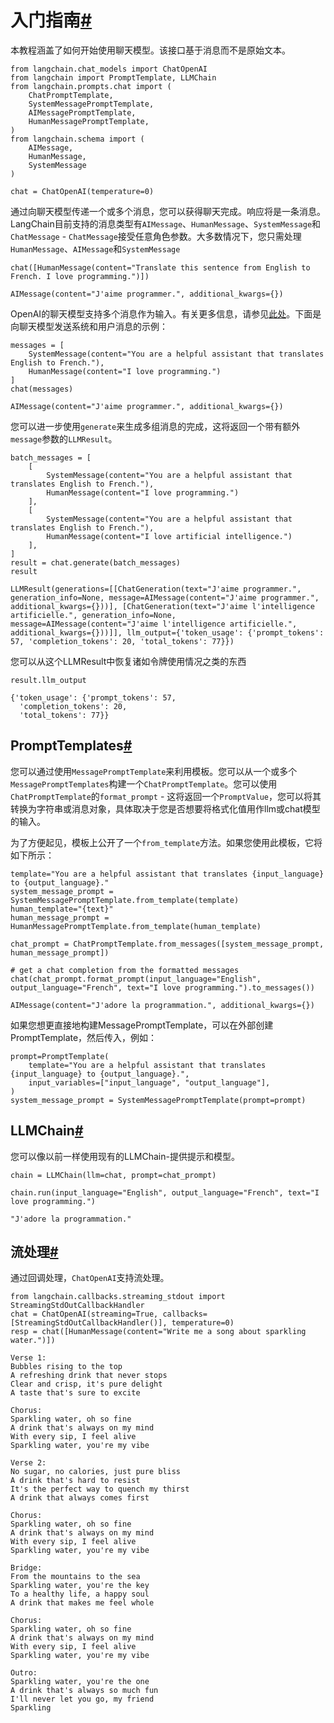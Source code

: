

入门指南[#](#getting-started "此标题的永久链接")
====================================

本教程涵盖了如何开始使用聊天模型。该接口基于消息而不是原始文本。

```
from langchain.chat_models import ChatOpenAI
from langchain import PromptTemplate, LLMChain
from langchain.prompts.chat import (
    ChatPromptTemplate,
    SystemMessagePromptTemplate,
    AIMessagePromptTemplate,
    HumanMessagePromptTemplate,
)
from langchain.schema import (
    AIMessage,
    HumanMessage,
    SystemMessage
)

```

```
chat = ChatOpenAI(temperature=0)

```

通过向聊天模型传递一个或多个消息，您可以获得聊天完成。响应将是一条消息。LangChain目前支持的消息类型有`AIMessage`、`HumanMessage`、`SystemMessage`和`ChatMessage` - `ChatMessage`接受任意角色参数。大多数情况下，您只需处理`HumanMessage`、`AIMessage`和`SystemMessage`

```
chat([HumanMessage(content="Translate this sentence from English to French. I love programming.")])

```

```
AIMessage(content="J'aime programmer.", additional_kwargs={})

```

OpenAI的聊天模型支持多个消息作为输入。有关更多信息，请参见[此处](https://platform.openai.com/docs/guides/chat/chat-vs-completions)。下面是向聊天模型发送系统和用户消息的示例：

```
messages = [
    SystemMessage(content="You are a helpful assistant that translates English to French."),
    HumanMessage(content="I love programming.")
]
chat(messages)

```

```
AIMessage(content="J'aime programmer.", additional_kwargs={})

```

您可以进一步使用`generate`来生成多组消息的完成，这将返回一个带有额外`message`参数的`LLMResult`。

```
batch_messages = [
    [
        SystemMessage(content="You are a helpful assistant that translates English to French."),
        HumanMessage(content="I love programming.")
    ],
    [
        SystemMessage(content="You are a helpful assistant that translates English to French."),
        HumanMessage(content="I love artificial intelligence.")
    ],
]
result = chat.generate(batch_messages)
result

```

```
LLMResult(generations=[[ChatGeneration(text="J'aime programmer.", generation_info=None, message=AIMessage(content="J'aime programmer.", additional_kwargs={}))], [ChatGeneration(text="J'aime l'intelligence artificielle.", generation_info=None, message=AIMessage(content="J'aime l'intelligence artificielle.", additional_kwargs={}))]], llm_output={'token_usage': {'prompt_tokens': 57, 'completion_tokens': 20, 'total_tokens': 77}})

```

您可以从这个LLMResult中恢复诸如令牌使用情况之类的东西

```
result.llm_output

```

```
{'token_usage': {'prompt_tokens': 57,
  'completion_tokens': 20,
  'total_tokens': 77}}

```

PromptTemplates[#](#prompttemplates "Permalink to this headline")
-----------------------------------------------------------------

您可以通过使用`MessagePromptTemplate`来利用模板。您可以从一个或多个`MessagePromptTemplates`构建一个`ChatPromptTemplate`。您可以使用`ChatPromptTemplate`的`format_prompt` - 这将返回一个`PromptValue`，您可以将其转换为字符串或消息对象，具体取决于您是否想要将格式化值用作llm或chat模型的输入。

为了方便起见，模板上公开了一个`from_template`方法。如果您使用此模板，它将如下所示：

```
template="You are a helpful assistant that translates {input_language} to {output_language}."
system_message_prompt = SystemMessagePromptTemplate.from_template(template)
human_template="{text}"
human_message_prompt = HumanMessagePromptTemplate.from_template(human_template)

```

```
chat_prompt = ChatPromptTemplate.from_messages([system_message_prompt, human_message_prompt])

# get a chat completion from the formatted messages
chat(chat_prompt.format_prompt(input_language="English", output_language="French", text="I love programming.").to_messages())

```

```
AIMessage(content="J'adore la programmation.", additional_kwargs={})

```

如果您想更直接地构建MessagePromptTemplate，可以在外部创建PromptTemplate，然后传入，例如：

```
prompt=PromptTemplate(
    template="You are a helpful assistant that translates {input_language} to {output_language}.",
    input_variables=["input_language", "output_language"],
)
system_message_prompt = SystemMessagePromptTemplate(prompt=prompt)

```

LLMChain[#](#llmchain "Permalink to this headline")
---------------------------------------------------

您可以像以前一样使用现有的LLMChain-提供提示和模型。

```
chain = LLMChain(llm=chat, prompt=chat_prompt)

```

```
chain.run(input_language="English", output_language="French", text="I love programming.")

```

```
"J'adore la programmation."

```

流处理[#](#streaming "Permalink to this headline")
-----------------------------------------------

通过回调处理，`ChatOpenAI`支持流处理。

```
from langchain.callbacks.streaming_stdout import StreamingStdOutCallbackHandler
chat = ChatOpenAI(streaming=True, callbacks=[StreamingStdOutCallbackHandler()], temperature=0)
resp = chat([HumanMessage(content="Write me a song about sparkling water.")])

```

```
Verse 1:
Bubbles rising to the top
A refreshing drink that never stops
Clear and crisp, it's pure delight
A taste that's sure to excite

Chorus:
Sparkling water, oh so fine
A drink that's always on my mind
With every sip, I feel alive
Sparkling water, you're my vibe

Verse 2:
No sugar, no calories, just pure bliss
A drink that's hard to resist
It's the perfect way to quench my thirst
A drink that always comes first

Chorus:
Sparkling water, oh so fine
A drink that's always on my mind
With every sip, I feel alive
Sparkling water, you're my vibe

Bridge:
From the mountains to the sea
Sparkling water, you're the key
To a healthy life, a happy soul
A drink that makes me feel whole

Chorus:
Sparkling water, oh so fine
A drink that's always on my mind
With every sip, I feel alive
Sparkling water, you're my vibe

Outro:
Sparkling water, you're the one
A drink that's always so much fun
I'll never let you go, my friend
Sparkling

```

